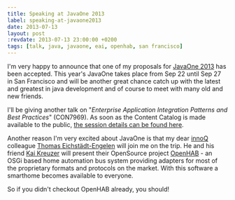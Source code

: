```yaml
---
title: Speaking at JavaOne 2013
label: speaking-at-javaone2013
date: 2013-07-13
layout: post
:revdate: 2013-07-13 23:00:00 +0200
tags: [talk, java, javaone, eai, openhab, san francisco]
---
```


I'm very happy to announce that one of my proposals for [JavaOne 2013](http://www.oracle.com/javaone/) has been accepted. This year's JavaOne takes place
from Sep 22 until Sep 27 in San Francisco and will be another great chance catch up with the latest and greatest in java development and of course to meet with many old and new friends.

I'll be giving another talk on "*Enterprise Application Integration Patterns and Best Practices*" (CON7969). As soon as the Content Catalog is made available to the public, [the session details can be found here](https://oracleus.activeevents.com/2013/connect/sessionDetail.ww?SESSION_ID=7969).

Another reason I'm very excited about JavaOne is that my dear [innoQ](http://twitter.com/innoQ) colleague [Thomas Eichstädt-Engelen](http://twitter.com/teichsta)
will join me on the trip. He and his friend [Kai Kreuzer](http://twitter.com/kaikreuzer) will present their OpenSource project [OpenHAB](http://www.openhab.org/) - an OSGi based home automation bus system providing adapters for most of the proprietary formats and protocols on the market. With this software a smarthome becomes available to everyone.

So if you didn't checkout OpenHAB already, you should!
